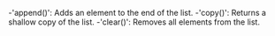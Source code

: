 -'append()': Adds an element to the end of the list.
-'copy()': Returns a shallow copy of the list.
-'clear()': Removes all elements from the list.
